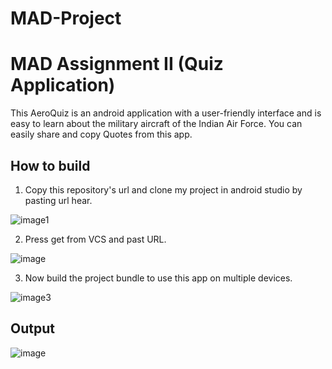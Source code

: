 # MAD-Project

# MAD Assignment II (Quiz Application)

This AeroQuiz is an android application with a user-friendly interface and is easy to learn about the military aircraft of the Indian Air Force. You can easily share and copy Quotes from this app.


## How to build

1. Copy this repository's url and clone my project in android studio by pasting url hear.

![image1](https://user-images.githubusercontent.com/87127526/146227052-12ddf4ef-81fa-4488-9463-b61d8de07070.jpg)  

2. Press get from VCS and past URL.


![image](https://user-images.githubusercontent.com/63139806/146631729-888e7683-4d14-47bd-88de-5a47a35c0fee.png)

3. Now build the project bundle to use this app on multiple devices.
 
![image3](https://user-images.githubusercontent.com/87127526/146242535-bbfb3027-3638-48ff-87c4-bf5095e00aea.png)


 
## Output

![image](https://user-images.githubusercontent.com/63139806/146631778-422aabed-6303-4e01-a3bd-4df506ef6797.png)
